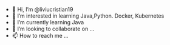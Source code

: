 - 👋 Hi, I’m @liviucristian19
- 👀 I’m interested in learning Java,Python. Docker, Kubernetes
- 🌱 I’m currently learning Java
- 💞️ I’m looking to collaborate on ...
- 📫 How to reach me ...

<!---
liviucristian19/liviucristian19 is a ✨ special ✨ repository because its `README.md` (this file) appears on your GitHub profile.
You can click the Preview link to take a look at your changes.
--->
